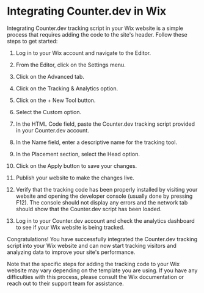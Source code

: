 # Integrating Counter.dev in Wix

Integrating Counter.dev tracking script in your Wix website is a simple process that requires adding the code to the site's header. Follow these steps to get started:

1. Log in to your Wix account and navigate to the Editor.

2. From the Editor, click on the Settings menu.

3. Click on the Advanced tab.

4. Click on the Tracking & Analytics option.

5. Click on the + New Tool button.

6. Select the Custom option.

7. In the HTML Code field, paste the Counter.dev tracking script provided in your Counter.dev account.

8. In the Name field, enter a descriptive name for the tracking tool.

9. In the Placement section, select the Head option.

10. Click on the Apply button to save your changes.

11. Publish your website to make the changes live.

12. Verify that the tracking code has been properly installed by visiting your website and opening the developer console (usually done by pressing F12). The console should not display any errors and the network tab should show that the Counter.dev script has been loaded.

13. Log in to your Counter.dev account and check the analytics dashboard to see if your Wix website is being tracked.

Congratulations! You have successfully integrated the Counter.dev tracking script into your Wix website and can now start tracking visitors and analyzing data to improve your site's performance.

Note that the specific steps for adding the tracking code to your Wix website may vary depending on the template you are using. If you have any difficulties with this process, please consult the Wix documentation or reach out to their support team for assistance.
